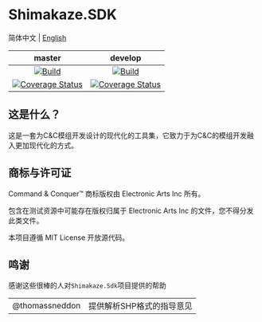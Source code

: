 # Shimakaze.SDK

简体中文 | [English](./README.en.md)

|master|develop|
|:-:|:-:|
|[![Build](https://github.com/ShimakazeProject/Shimakaze.Sdk/actions/workflows/build.yml/badge.svg?branch=master&event=push)](https://github.com/ShimakazeProject/Shimakaze.Sdk/actions/workflows/build.yml)|[![Build](https://github.com/ShimakazeProject/Shimakaze.Sdk/actions/workflows/build.yml/badge.svg?branch=develop&event=push)](https://github.com/ShimakazeProject/Shimakaze.Sdk/actions/workflows/build.yml)|
|[![Coverage Status](https://coveralls.io/repos/github/ShimakazeProject/Shimakaze.Sdk/badge.svg?branch=master)](https://coveralls.io/github/ShimakazeProject/Shimakaze.Sdk?branch=master)|[![Coverage Status](https://coveralls.io/repos/github/ShimakazeProject/Shimakaze.Sdk/badge.svg?branch=develop)](https://coveralls.io/github/ShimakazeProject/Shimakaze.Sdk?branch=develop)|

## 这是什么？

这是一套为C&C模组开发设计的现代化的工具集，它致力于为C&C的模组开发融入更加现代化的方式。

## 商标与许可证
Command & Conquer™ 商标版权由 Electronic Arts Inc 所有。

包含在测试资源中可能存在版权归属于 Electronic Arts Inc 的文件，您不得分发此类文件。

本项目遵循 MIT License 开放源代码。

## 鸣谢
感谢这些很棒的人对`Shimakaze.Sdk`项目提供的帮助

|||
|:-:|:-:|
|@thomassneddon|提供解析SHP格式的指导意见
